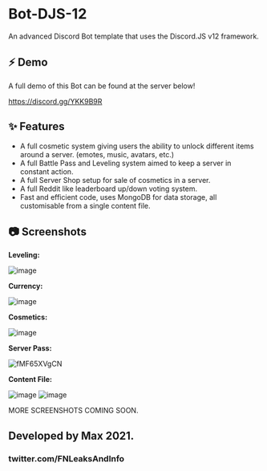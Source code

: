 # Bot-DJS-12
An advanced Discord Bot template that uses the Discord.JS v12 framework.


## ⚡ **Demo**

A full demo of this Bot can be found at the server below!

https://discord.gg/YKK9B9R


## ✨ **Features**
- A full cosmetic system giving users the ability to unlock different items around a server. (emotes, music, avatars, etc.)
- A full Battle Pass and Leveling system aimed to keep a server in constant action.
- A full Server Shop setup for sale of cosmetics in a server.
- A full Reddit like leaderboard up/down voting system.
- Fast and efficient code, uses MongoDB for data storage, all customisable from a single content file.


## 📷 **Screenshots**

**Leveling:**

![image](https://user-images.githubusercontent.com/47879795/130308404-20fe4b48-e15f-4d04-8668-cbf926a133b7.png)

**Currency:**

![image](https://user-images.githubusercontent.com/47879795/130308416-d514dc55-bb62-48f6-8a9a-9d3db8210611.png)

**Cosmetics:**

![image](https://user-images.githubusercontent.com/47879795/130308445-935c0223-4678-48d4-9571-3460a8a63e51.png)

**Server Pass:**

![fMF65XVgCN](https://user-images.githubusercontent.com/47879795/130308487-7bf70536-5f67-4282-995b-6a8bb7277b02.gif)

**Content File:**

![image](https://user-images.githubusercontent.com/47879795/130308529-7d3b9cb3-4271-4e43-86f2-e5f20c77c3d1.png)
![image](https://user-images.githubusercontent.com/47879795/130308555-d2aa4d0c-5835-477b-8bad-4d809435150c.png)

MORE SCREENSHOTS COMING SOON.



## Developed by Max 2021.
### twitter.com/FNLeaksAndInfo
